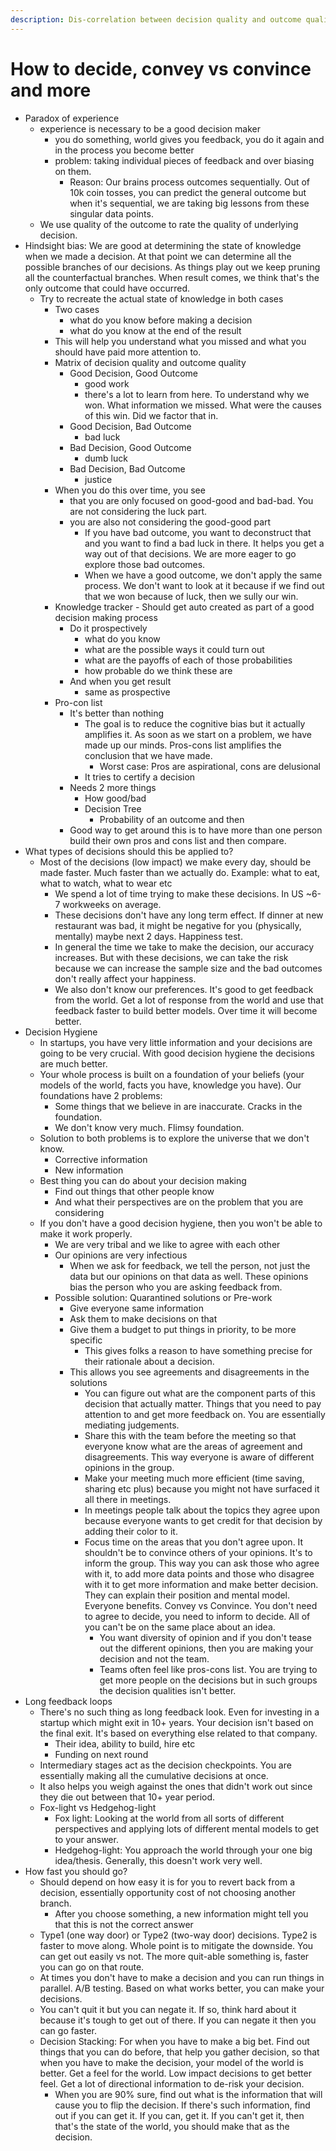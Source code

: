 ```yaml
---
description: Dis-correlation between decision quality and outcome quality
---
```


# How to decide, convey vs convince and more



* Paradox of experience
  * experience is necessary to be a good decision maker
    * you do something, world gives you feedback, you do it again and in the process you become better
    * problem: taking individual pieces of feedback and over biasing on them.
      * Reason: Our brains process outcomes sequentially. Out of 10k coin tosses, you can predict the general outcome but when it's sequential, we are taking big lessons from these singular data points.
  * We use quality of the outcome to rate the quality of underlying decision.
* Hindsight bias: We are good at determining the state of knowledge when we made a decision. At that point we can determine all the possible branches of our decisions. As things play out we keep pruning all the counterfactual branches. When result comes, we think that's the only outcome that could have occurred.
  * Try to recreate the actual state of knowledge in both cases
    * Two cases
      * what do you know before making a decision
      * what do you know at the end of the result
    * This will help you understand what you missed and what you should have paid more attention to.
    * Matrix of decision quality and outcome quality
      * Good Decision, Good Outcome
        * good work
        * there's a lot to learn from here. To understand why we won. What information we missed. What were the causes of this win. Did we factor that in.
      * Good Decision, Bad Outcome
        * bad luck
      * Bad Decision, Good Outcome
        * dumb luck
      * Bad Decision, Bad Outcome
        * justice
    * When you do this over time, you see
      * that you are only focused on good-good and bad-bad. You are not considering the luck part.
      * you are also not considering the good-good part
        * If you have bad outcome, you want to deconstruct that and you want to find a bad luck in there. It helps you get a way out of that decisions. We are more eager to go explore those bad outcomes.
        * When we have a good outcome, we don't apply the same process. We don't want to look at it because if we find out that we won because of luck, then we sully our win.
    * Knowledge tracker - Should get auto created as part of a good decision making process
      * Do it prospectively
        * what do you know
        * what are the possible ways it could turn out
        * what are the payoffs of each of those probabilities
        * how probable do we think these are
      * And when you get result
        * same as prospective
    * Pro-con list
      * It's better than nothing
        * The goal is to reduce the cognitive bias but it actually amplifies it. As soon as we start on a problem, we have made up our minds. Pros-cons list amplifies the conclusion that we have made.
          * Worst case: Pros are aspirational, cons are delusional
        * It tries to certify a decision
      * Needs 2 more things
        * How good/bad
        * Decision Tree
          * Probability of an outcome and then
      * Good way to get around this is to have more than one person build their own pros and cons list and then compare.
* What types of decisions should this be applied to?
  * Most of the decisions \(low impact\) we make every day, should be made faster. Much faster than we actually do. Example: what to eat, what to watch, what to wear etc
    * We spend a lot of time trying to make these decisions. In US ~6-7 workweeks on average.
    * These decisions don't have any long term effect. If dinner at new restaurant was bad, it might be negative for you \(physically, mentally\) maybe next 2 days. Happiness test.
    * In general the time we take to make the decision, our accuracy increases. But with these decisions, we can take the risk because we can increase the sample size and the bad outcomes don't really affect your happiness.
    * We also don't know our preferences. It's good to get feedback from the world. Get a lot of response from the world and use that feedback faster to build better models. Over time it will become better.
* Decision Hygiene
  * In startups, you have very little information and your decisions are going to be very crucial. With good decision hygiene the decisions are much better.
  * Your whole process is built on a foundation of your beliefs \(your models of the world, facts you have, knowledge you have\). Our foundations have 2 problems:
    * Some things that we believe in are inaccurate. Cracks in the foundation.
    * We don't know very much. Flimsy foundation.
  * Solution to both problems is to explore the universe that we don't know.
    * Corrective information
    * New information
  * Best thing you can do about your decision making
    * Find out things that other people know
    * And what their perspectives are on the problem that you are considering
  * If you don't have a good decision hygiene, then you won't be able to make it work properly.
    * We are very tribal and we like to agree with each other
    * Our opinions are very infectious
      * When we ask for feedback, we tell the person, not just the data but our opinions on that data as well. These opinions bias the person who you are asking feedback from.
    * Possible solution: Quarantined solutions or Pre-work
      * Give everyone same information
      * Ask them to make decisions on that
      * Give them a budget to put things in priority, to be more specific
        * This gives folks a reason to have something precise for their rationale about a decision.
      * This allows you see agreements and disagreements in the solutions
        * You can figure out what are the component parts of this decision that actually matter. Things that you need to pay attention to and get more feedback on. You are essentially mediating judgements.
        * Share this with the team before the meeting so that everyone know what are the areas of agreement and disagreements. This way everyone is aware of different opinions in the group.
        * Make your meeting much more efficient \(time saving, sharing etc plus\) because you might not have surfaced it all there in meetings.
        * In meetings people talk about the topics they agree upon because everyone wants to get credit for that decision by adding their color to it.
        * Focus time on the areas that you don't agree upon. It shouldn't be to convince others of your opinions. It's to inform the group. This way you can ask those who agree with it, to add more data points and those who disagree with it to get more information and make better decision. They can explain their position and mental model. Everyone benefits. Convey vs Convince. You don't need to agree to decide, you need to inform to decide. All of you can't be on the same place about an idea.
          * You want diversity of opinion and if you don't tease out the different opinions, then you are making your decision and not the team.
          * Teams often feel like pros-cons list. You are trying to get more people on the decisions but in such groups the decision qualities isn't better.
* Long feedback loops
  * There's no such thing as long feedback look. Even for investing in a startup which might exit in 10+ years. Your decision isn't based on the final exit. It's based on everything else related to that company.
    * Their idea, ability to build, hire etc
    * Funding on next round
  * Intermediary stages act as the decision checkpoints. You are essentially making all the cumulative decisions at once.
  * It also helps you weigh against the ones that didn't work out since they die out between that 10+ year period.
  * Fox-light vs Hedgehog-light
    * Fox light: Looking at the world from all sorts of different perspectives and applying lots of different mental models to get to your answer.
    * Hedgehog-light: You approach the world through your one big idea/thesis. Generally, this doesn't work very well.
* How fast you should go?
  * Should depend on how easy it is for you to revert back from a decision, essentially opportunity cost of not choosing another branch.
    * After you choose something, a new information might tell you that this is not the correct answer
  * Type1 \(one way door\) or Type2 \(two-way door\) decisions. Type2 is faster to move along. Whole point is to mitigate the downside. You can get out easily vs not. The more quit-able something is, faster you can go on that route.
  * At times you don't have to make a decision and you can run things in parallel. A/B testing. Based on what works better, you can make your decisions.
  * You can't quit it but you can negate it. If so, think hard about it because it's tough to get out of there. If you can negate it then you can go faster.
  * Decision Stacking: For when you have to make a big bet. Find out things that you can do before, that help you gather decision, so that when you have to make the decision, your model of the world is better. Get a feel for the world. Low impact decisions to get better feel. Get a lot of directional information to de-risk your decision.
    * When you are 90% sure, find out what is the information that will cause you to flip the decision. If there's such information, find out if you can get it. If you can, get it. If you can't get it, then that's the state of the world, you should make that as the decision.

